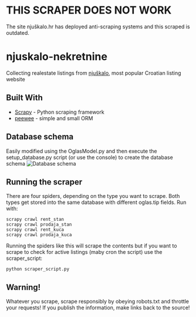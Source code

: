 # **THIS SCRAPER DOES NOT WORK** 
The site njuškalo.hr has deployed anti-scraping systems and this scraped is outdated.


# njuskalo-nekretnine
Collecting  realestate listings from [njuškalo](http://www.njuskalo.hr/), most popular Croatian listing website

## Built With
* [Scrapy](https://scrapy.org/) - Python scraping framework
* [peewee](http://docs.peewee-orm.com/en/latest/) - simple and small ORM

## Database schema
Easily modified using the OglasModel.py and then execute the setup_database.py script (or use the console) to create the database schema
![Database schema](baza.png)

## Running the scraper
There are four spiders, depending on the type you want to scrape. Both types get stored into the same database with different oglas.tip fields. Run with:
```
scrapy crawl rent_stan
scrapy crawl prodaja_stan
scrapy crawl rent_kuca
scrapy crawl prodaja_kuca
```
Running the spiders like this will scrape the contents but if you want to scrape to check for active listings (maby cron the script) use the scraper_script:
```
python scraper_script.py
```

## Warning!
Whatever you scrape, scrape responsibly by obeying robots.txt and throttle your requests! If you publish the information, make links back to the source!
